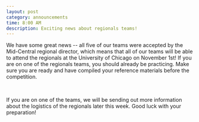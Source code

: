 ```yaml
---
layout: post
category: announcements
time: 8:00 AM
description: Exciting news about regionals teams!
---
```


We have some great news -- all five of our teams were accepted by the Mid-Central 
regional director, which means that all of our teams will be able to attend the 
regionals at the University of Chicago on November 1st! If you are on one of the 
regionals teams, you should already be practicing. Make sure you are ready and have
compiled your reference materials before the competition.

<br>

If you are on one of the teams, we will be sending out more information about the 
logistics of the regionals later this week. Good luck with your preparation!
